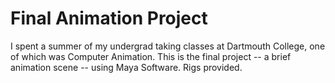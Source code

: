 # Final Animation Project

I spent a summer of my undergrad taking classes at Dartmouth College, one of which was Computer Animation. This is the final project -- a brief animation scene -- using Maya Software. Rigs provided.
